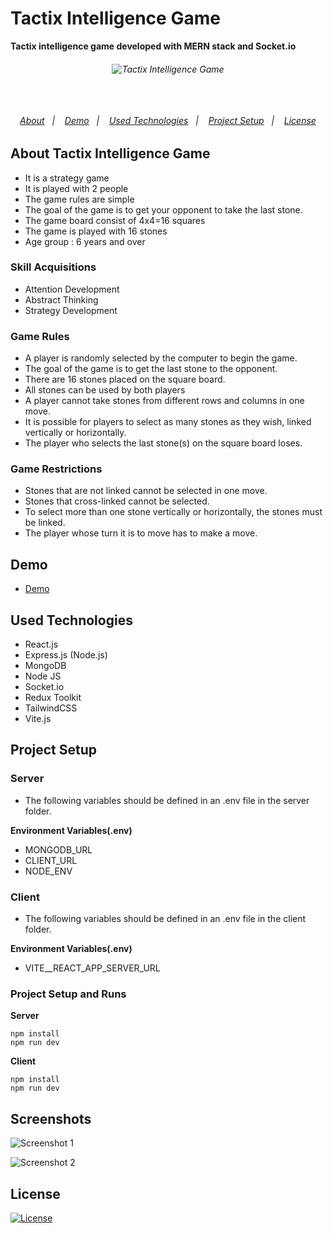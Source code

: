 # Tactix Intelligence Game

**Tactix intelligence game developed with MERN stack and Socket.io**

<h6 align="center">
  <img alt="Tactix Intelligence Game" src="https://user-images.githubusercontent.com/25087769/71783851-c2d21280-2ffd-11ea-9f3b-84b631b3ad01.png"/>
  <br>
  <br>
  <br>
  <br>

  <p align="center">
  <a href="#about">About</a>&nbsp;&nbsp;&nbsp;|&nbsp;&nbsp;&nbsp;
  <a href="#demo">Demo</a>&nbsp;&nbsp;&nbsp;|&nbsp;&nbsp;&nbsp;
  <a href="#used-technologies">Used Technologies</a>&nbsp;&nbsp;&nbsp;|&nbsp;&nbsp;&nbsp;
  <a href="#project-setup">Project Setup</a>&nbsp;&nbsp;&nbsp;|&nbsp;&nbsp;&nbsp;
  <a href="#license">License</a>
  </p>

</h6>

## About Tactix Intelligence Game

* It is a strategy game
* It is played with 2 people
* The game rules are simple
* The goal of the game is to get your opponent to take the last stone.
* The game board consist of 4x4=16 squares
* The game is played with 16 stones
* Age group : 6 years and over

### Skill Acquisitions
* Attention Development
* Abstract Thinking
* Strategy Development

### Game Rules
* A player is randomly selected by the computer to begin the game.
* The goal of the game is to get the last stone to the opponent.
* There are 16 stones placed on the square board.
* All stones can  be used by both players
* A player cannot take stones from different rows and columns in one move.
* It is possible for players to select as many stones as they wish, linked vertically or horizontally.
* The player who selects the last stone(s) on the square board loses.


### Game Restrictions
* Stones that are not linked cannot be selected in one move.
* Stones that cross-linked cannot be selected.
* To select more than one stone vertically or horizontally, the stones must be linked.
* The player whose turn it is to move has to make a move.


## Demo 
* [Demo](https://tactixgame.herokuapp.com/)

## Used Technologies
* React.js
* Express.js (Node.js)
* MongoDB
* Node JS
* Socket.io
* Redux Toolkit
* TailwindCSS
* Vite.js

## Project Setup

### Server
* The following variables should be defined in an .env file in the server folder.

**Environment Variables(.env)**
* MONGODB_URL
* CLIENT_URL
* NODE_ENV


### Client
* The following variables should be defined in an .env file in the client folder.

**Environment Variables(.env)**
* VITE__REACT_APP_SERVER_URL

### Project Setup and Runs

**Server**

```
npm install 
npm run dev
```

**Client**

```
npm install 
npm run dev
```





## Screenshots

![Screenshot 1](https://user-images.githubusercontent.com/25087769/186766556-39f1e9cf-3557-4673-9c76-c2ae45a2126a.png)

![Screenshot 2](https://user-images.githubusercontent.com/25087769/186766734-f657aef2-e013-4120-a1c8-974fffdba874.png)


## License
[![License](https://img.shields.io/badge/LICENSE-GPL--3.0-orange)](https://github.com/mustafadalga/tactix/blob/main/LICENSE)

